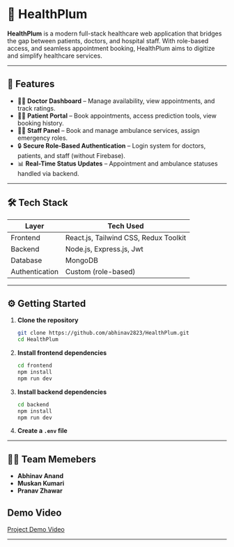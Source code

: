 
# 🏥 HealthPlum

**HealthPlum** is a modern full-stack healthcare web application that bridges the gap between patients, doctors, and hospital staff. With role-based access, and seamless appointment booking, HealthPlum aims to digitize and simplify healthcare services.

---

## 🚀 Features

- 👩‍⚕️ **Doctor Dashboard** – Manage availability, view appointments, and track ratings.
- 👨‍🦰 **Patient Portal** – Book appointments, access prediction tools, view booking history.
- 🧑‍💼 **Staff Panel** – Book and manage ambulance services, assign emergency roles.
- 🔒 **Secure Role-Based Authentication** – Login system for doctors, patients, and staff (without Firebase).
- 📊 **Real-Time Status Updates** – Appointment and ambulance statuses handled via backend.

---

## 🛠️ Tech Stack

| Layer        | Tech Used                                  |
|--------------|--------------------------------------------|
| Frontend     | React.js, Tailwind CSS, Redux Toolkit      |
| Backend      | Node.js, Express.js, Jwt                   |
| Database     | MongoDB                                    |
| Authentication | Custom (role-based)                      |

---

## ⚙️ Getting Started

1. **Clone the repository**
   ```bash
   git clone https://github.com/abhinav2823/HealthPlum.git
   cd HealthPlum
   ```

2. **Install frontend dependencies**
   ```bash
   cd frontend
   npm install
   npm run dev
   ```

3. **Install backend dependencies**
   ```bash
   cd backend
   npm install
   npm run dev
   ```

5. **Create a `.env` file**

---


## 🙋‍♂️ Team Memebers

- **Abhinav Anand**
- **Muskan Kumari**
- **Pranav Zhawar**


## Demo Video
<a href="https://drive.google.com/file/d/1oYOYmJClPUoTgfar6AS6rsv9diLuq9UR/view?usp=sharing" target="_blank">Project Demo Video</a>
  
---
